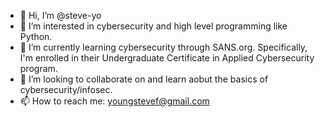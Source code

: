 - 👋 Hi, I’m @steve-yo
- 👀 I’m interested in cybersecurity and high level programming like Python.
- 🌱 I’m currently learning cybersecurity through SANS.org. Specifically, I'm enrolled in their Undergraduate Certificate in Applied Cybersecurity program.
- 💞️ I’m looking to collaborate on and learn aobut the basics of cybersecurity/infosec.
- 📫 How to reach me: youngstevef@gmail.com

<!---
steve-yo/steve-yo is a ✨ special ✨ repository because its `README.md` (this file) appears on your GitHub profile.
You can click the Preview link to take a look at your changes.
--->
